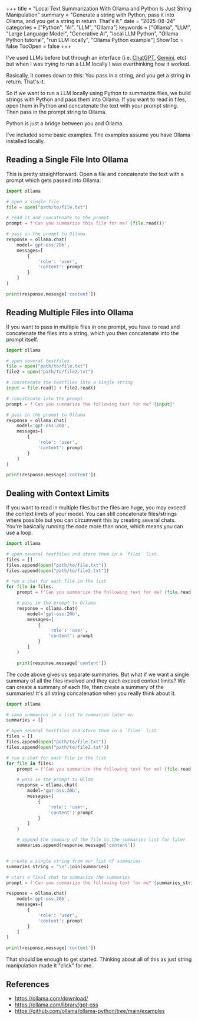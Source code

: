 +++
title = "Local Text Summarization With Ollama and Python Is Just String Manipulation"
summary = "Generate a string with Python, pass it into Ollama, and you get a string in return. That's it."
date = "2025-08-24"
categories = ["Python", "AI", "LLM", "Ollama"]
keywords = ["Ollama", "LLM", "Large Language Model", "Generative AI", "local LLM Python", "Ollama Python tutorial", "run LLM locally", "Ollama Python example"]
ShowToc = false
TocOpen = false
+++

I've used LLMs before but through an interface (i.e. [ChatGPT](https://chatgpt.com/), [Gemini](https://gemini.google.com/app), etc) but when I was trying to run a LLM locally I was overthinking how it worked.

Basically, it comes down to this: You pass in a string, and you get a string in return. That's it.

So if we want to run a LLM locally using Python to summarize files, we build strings with Python and pass them into Ollama. If you want to read in files, open them in Python and concatenate the text with your prompt string. Then pass in the prompt string to Ollama.

Python is just a bridge between you and Ollama.

I've included some basic examples. The examples assume you have Ollama installed locally.

## Reading a Single File Into Ollama

This is pretty straightforward. Open a file and concatenate the text with a prompt which gets passed into Ollama:

```python
import ollama

# open a single file
file = open("path/to/file.txt")

# read it and concatenate to the prompt
prompt = f'Can you summarize this file for me? {file.read()}'

# pass in the prompt to Ollama
response = ollama.chat(
    model='gpt-oss:20b',
    messages=[
        {
            'role': 'user',
            'content': prompt
        }
    ]
)

print(response.message['content'])
```

## Reading Multiple Files into Ollama

If you want to pass in multiple files in one prompt, you have to read and concatenate the files into a string, which you then concatenate into the prompt itself.

```python
import ollama

# open several textfiles
file = open("path/to/file.txt")
file2 = open("path/to/file2.txt")

# concatenate the textfiles into a single string
input = file.read() + file2.read()

# concatenate into the prompt
prompt = f'Can you summarize the following text for me? {input}'

# pass in the prompt to Ollama
response = ollama.chat(
    model='gpt-oss:20b',
    messages=[
        {
            'role': 'user',
            'content': prompt
        }
    ]
)

print(response.message['content'])
```

## Dealing with Context Limits

If you want to read in multiple files but the files are huge, you may exceed the context limits of your model. You can still concatenate files/strings where possible but you can circumvent this by creating several chats. You're basically running the code more than once, which means you can use a loop.

```python
import ollama

# open several textfiles and store them in a `files` list.
files = []
files.append(open("path/to/file.txt"))
files.append(open("path/to/file2.txt"))

# run a chat for each file in the list
for file in files:
    prompt = f'Can you summarize the following text for me? {file.read()}'

    # pass in the prompt to Ollama
    response = ollama.chat(
        model='gpt-oss:20b',
        messages=[
            {
                'role': 'user',
                'content': prompt
            }
        ]
    )

    print(response.message['content'])
```

The code above gives us separate summaries. But what if we want a single summary of all the files involved and they each exceed context limits? We can create a summary of each file, then create a summary of the summaries! It's all string concatenation when you really think about it.

```python
import ollama

# save summaries in a list to summarize later on
summaries = []

# open several textfiles and store them in a `files` list.
files = []
files.append(open("path/to/file.txt"))
files.append(open("path/to/file2.txt"))

# run a chat for each file in the list
for file in files:
    prompt = f'Can you summarize the following text for me? {file.read()}'

    # pass in the prompt to Ollam
    response = ollama.chat(
        model='gpt-oss:20b',
        messages=[
            {
                'role': 'user',
                'content': prompt
            }
        ]
    )

    # append the summary of the file to the summaries list for later
    summaries.append(response.message['content'])


# create a single string from our list of summaries
summaries_string = "\n".join(summaries)

# start a final chat to summarize the summaries
prompt = f'Can you summarize the following text for me? {summaries_string}'

response = ollama.chat(
    model='gpt-oss:20b',
    messages=[
        {
            'role': 'user',
            'content': prompt
        }
    ]
)

print(response.message['content'])
```

That should be enough to get started. Thinking about all of this as just string manipulation made it "click" for me.

## References
- https://ollama.com/download/
- https://ollama.com/library/gpt-oss
- https://github.com/ollama/ollama-python/tree/main/examples
